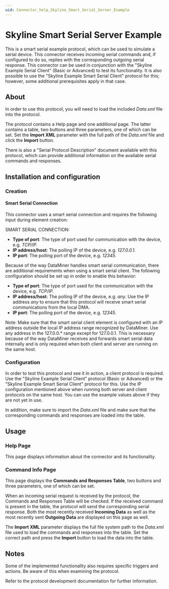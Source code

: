 ```yaml
---
uid: Connector_help_Skyline_Smart_Serial_Server_Example
---
```


# Skyline Smart Serial Server Example

This is a smart serial example protocol, which can be used to simulate a serial device. This connector receives incoming serial commands and, if configured to do so, replies with the corresponding outgoing serial response. This connector can be used in conjunction with the "Skyline Example Serial Client" (Basic or Advanced) to test its functionality. It is also possible to use the "Skyline Example Smart Serial Client" protocol for this; however, some additional prerequisites apply in that case.

## About

In order to use this protocol, you will need to load the included *Data.xml* file into the protocol.

The protocol contains a Help page and one additional page. The latter contains a table, two buttons and three parameters, one of which can be set. Set the **Import XML** parameter with the full path of the *Data.xml* file and click the **Import** button.

There is also a "Serial Protocol Description" document available with this protocol, which can provide additional information on the available serial commands and responses.

## Installation and configuration

### Creation

#### Smart Serial Connection

This connector uses a smart serial connection and requires the following input during element creation:

SMART SERIAL CONNECTION:

- **Type of port**: The type of port used for communication with the device, e.g. *TCP/IP.*
- **IP address/host**: The polling IP of the device, e.g. *127.0.0.1.*
- **IP port**: The polling port of the device, e.g. *12345*.

Because of the way DataMiner handles smart serial communication, there are additional requirements when using a smart serial client. The following configuration should be set up in order to enable this behavior:

- **Type of port**: The type of port used for the communication with the device, e.g. *TCP/IP.*
- **IP address/host**: The polling IP of the device, e.g. *any.* Use the IP address *any* to ensure that this protocol will receive smart serial communications from the local DMA.
- **IP port**: The polling port of the device, e.g. *12345*.

Note: Make sure that the smart serial client element is configured with an IP address outside the local IP address range recognized by DataMiner. Use any address in the 127.0.0.\* range except for 127.0.0.1. This is necessary because of the way DataMiner receives and forwards smart serial data internally and is only required when both client and server are running on the same host.

### Configuration

In order to test this protocol and see it in action, a client protocol is required. Use the "Skyline Example Serial Client" protocol (Basic or Advanced) or the "Skyline Example Smart Serial Client" protocol for this. Use the IP configuration mentioned above when running both server and client protocols on the same host. You can use the example values above if they are not yet in use.

In addition, make sure to import the *Data.xml* file and make sure that the corresponding commands and responses are loaded into the table.

## Usage

### Help Page

This page displays information about the connector and its functionality.

### Command Info Page

This page displays the **Commands and Responses Table**, two buttons and three parameters, one of which can be set.

When an incoming serial request is received by the protocol, the Commands and Responses Table will be checked. If the received command is present in the table, the protocol will send the corresponding serial response. Both the most recently received **Incoming Data** as well as the most recently sent **Outgoing Data** are displayed on this page as well.

The **Import XML** parameter displays the full file system path to the *Data.xml* file used to load the commands and responses into the table. Set the correct path and press the **Import** button to load the data into the table.

## Notes

Some of the implemented functionality also requires specific triggers and actions. Be aware of this when examining the protocol.

Refer to the protocol development documentation for further information.
